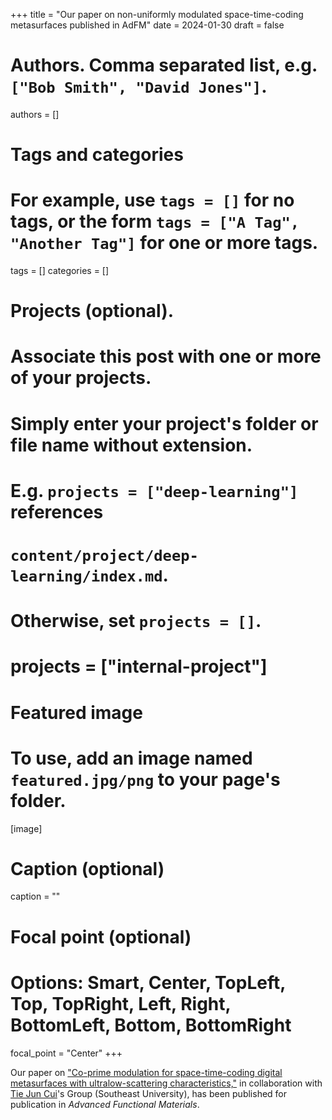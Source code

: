 +++
title = "Our paper on non-uniformly modulated space-time-coding metasurfaces published in AdFM"
date = 2024-01-30
draft = false

# Authors. Comma separated list, e.g. `["Bob Smith", "David Jones"]`.
authors = []

# Tags and categories
# For example, use `tags = []` for no tags, or the form `tags = ["A Tag", "Another Tag"]` for one or more tags.
tags = []
categories = []

# Projects (optional).
#   Associate this post with one or more of your projects.
#   Simply enter your project's folder or file name without extension.
#   E.g. `projects = ["deep-learning"]` references 
#   `content/project/deep-learning/index.md`.
#   Otherwise, set `projects = []`.
# projects = ["internal-project"]

# Featured image
# To use, add an image named `featured.jpg/png` to your page's folder. 
[image]
  # Caption (optional)
  caption = ""

  # Focal point (optional)
  # Options: Smart, Center, TopLeft, Top, TopRight, Left, Right, BottomLeft, Bottom, BottomRight
  focal_point = "Center"
+++

Our paper on ["Co-prime modulation for space-time-coding digital metasurfaces with ultralow-scattering characteristics,"](/publication/ij-174-AFM-2024)
in collaboration with [Tie Jun Cui]'s Group (Southeast University),
has been published for publication in *Advanced Functional Materials*. 


[Tie Jun Cui]: https://scholar.google.com/citations?user=-h-1eJsAAAAJ&hl=en